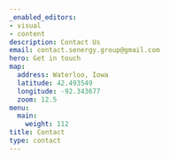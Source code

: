 ```yaml
---
_enabled_editors:
- visual
- content
description: Contact Us
email: contact.senergy.group@gmail.com
hero: Get in touch
map:
  address: Waterloo, Iowa
  latitude: 42.493549
  longitude: -92.343677
  zoom: 12.5
menu:
  main:
    weight: 112
title: Contact
type: contact
---
```

